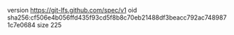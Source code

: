 version https://git-lfs.github.com/spec/v1
oid sha256:cf506e4b056ffd435f93cd5f8b8c70eb21488df3beacc792ac7489871c7e0684
size 225
